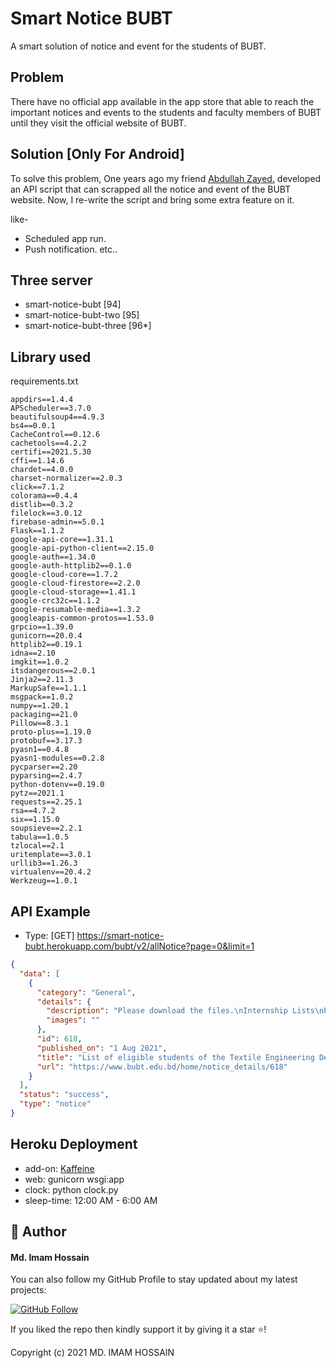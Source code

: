 # Smart Notice BUBT 

A smart solution of notice and event for the students of BUBT.

## Problem

There have no official app available in the app store that able to reach the important notices and events to the students and faculty members of BUBT until they visit the official website of BUBT. 

## Solution [Only For Android]

To solve this problem, One years ago my friend <a href="https://github.com/xaadu"> Abdullah Zayed.</a> developed an API script that can scrapped all the notice and event of the BUBT website. Now, I re-write the script and bring some extra feature on it.

like-
* Scheduled app run.
* Push notification. etc..


## Three server
* smart-notice-bubt [94]
* smart-notice-bubt-two [95]
* smart-notice-bubt-three [96*]



## Library used

requirements.txt
```
appdirs==1.4.4
APScheduler==3.7.0
beautifulsoup4==4.9.3
bs4==0.0.1
CacheControl==0.12.6
cachetools==4.2.2
certifi==2021.5.30
cffi==1.14.6
chardet==4.0.0
charset-normalizer==2.0.3
click==7.1.2
colorama==0.4.4
distlib==0.3.2
filelock==3.0.12
firebase-admin==5.0.1
Flask==1.1.2
google-api-core==1.31.1
google-api-python-client==2.15.0
google-auth==1.34.0
google-auth-httplib2==0.1.0
google-cloud-core==1.7.2
google-cloud-firestore==2.2.0
google-cloud-storage==1.41.1
google-crc32c==1.1.2
google-resumable-media==1.3.2
googleapis-common-protos==1.53.0
grpcio==1.39.0
gunicorn==20.0.4
httplib2==0.19.1
idna==2.10
imgkit==1.0.2
itsdangerous==2.0.1
Jinja2==2.11.3
MarkupSafe==1.1.1
msgpack==1.0.2
numpy==1.20.1
packaging==21.0
Pillow==8.3.1
proto-plus==1.19.0
protobuf==3.17.3
pyasn1==0.4.8
pyasn1-modules==0.2.8
pycparser==2.20
pyparsing==2.4.7
python-dotenv==0.19.0
pytz==2021.1
requests==2.25.1
rsa==4.7.2
six==1.15.0
soupsieve==2.2.1
tabula==1.0.5
tzlocal==2.1
uritemplate==3.0.1
urllib3==1.26.3
virtualenv==20.4.2
Werkzeug==1.0.1

```


## API Example

* Type: [GET] https://smart-notice-bubt.herokuapp.com/bubt/v2/allNotice?page=0&limit=1

```json
{
  "data": [
    {
      "category": "General",
      "details": {
        "description": "Please download the files.\nInternship Lists\nProject Lists",
        "images": ""
      },
      "id": 618,
      "published_on": "1 Aug 2021",
      "title": "List of eligible students of the Textile Engineering Department  to appear in the Industrial Training and Practice exam and Project defense exam of summer 2020",
      "url": "https://www.bubt.edu.bd/home/notice_details/618"
    }
  ],
  "status": "success",
  "type": "notice"
}
```


## Heroku Deployment

* add-on: <a href="https://kaffeine.herokuapp.com/">Kaffeine</a>
* web: gunicorn wsgi:app
* clock: python clock.py
* sleep-time: 12:00 AM - 6:00 AM 


## 🧑 Author

#### Md. Imam Hossain

You can also follow my GitHub Profile to stay updated about my latest projects:

[![GitHub Follow](https://img.shields.io/badge/Connect-imamhossain94-blue.svg?logo=Github&longCache=true&style=social&label=Follow)](https://github.com/imamhossain94)

If you liked the repo then kindly support it by giving it a star ⭐!

Copyright (c) 2021 MD. IMAM HOSSAIN
